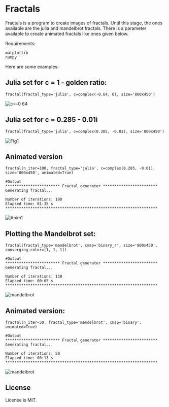 # Fractals
Fractals is a program to create images of fractals. Until this stage, the ones available are the julia and mandelbrot fractals.
There is a parameter available to create animated fractals like ones given below.

Requirements:
```
matplotlib
numpy
```

Here are some examples:

## Julia set for c = 1 - golden ratio:

```
fractal(fractal_type='julia', c=complex(-0.64, 0), size='800x450')
```

![c=-0 64](https://github.com/user-attachments/assets/47892e7f-b9c3-4328-9362-872dd87fa347)


## Julia set for c = 0.285 - 0.01i

```
fractal(fractal_type='julia', c=complex(0.285, -0.01), size='800x450')
```

![Fig1](https://github.com/user-attachments/assets/d0c1899d-4938-4525-9ffb-63d824ebfbff)


## Animated version
```
fractal(n_iter=100, fractal_type='julia', c=complex(0.285, -0.01), size='800x450', animated=True)
```
```
#Output
************************ Fractal generator ************************
Generating fractal...

Number of iterations: 100
Elapsed time: 01:35 s
*******************************************************************
```

![Anim1](https://github.com/user-attachments/assets/a0a55af1-b26e-46dc-84f7-5dcb5e4e8b63)


## Plotting the Mandelbrot set:

```
fractal(fractal_type='mandelbrot', cmap='binary_r', size='800x450', converging_color=[1, 1, 1])
```
```
#Output
************************ Fractal generator ************************
Generating fractal...

Number of iterations: 130
Elapsed time: 00:05 s
*******************************************************************
```

![mandelbrot](https://github.com/user-attachments/assets/227b0a31-3367-4d81-8dd6-53c68de56b5b)


## Animated version:

```
fractal(n_iter=50, fractal_type='mandelbrot', cmap='binary', animated=True)
```
```
#Output
************************ Fractal generator ************************
Generating fractal...

Number of iterations: 50
Elapsed time: 00:13 s
*******************************************************************
```

![mandelbrot](https://github.com/user-attachments/assets/f0698a6c-f81c-40f1-a31c-0ffd75582a06)


## License

License is MIT.

